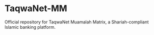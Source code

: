 # TaqwaNet-MM
Official repository for TaqwaNet Muamalah Matrix, a Shariah-compliant Islamic banking platform.
